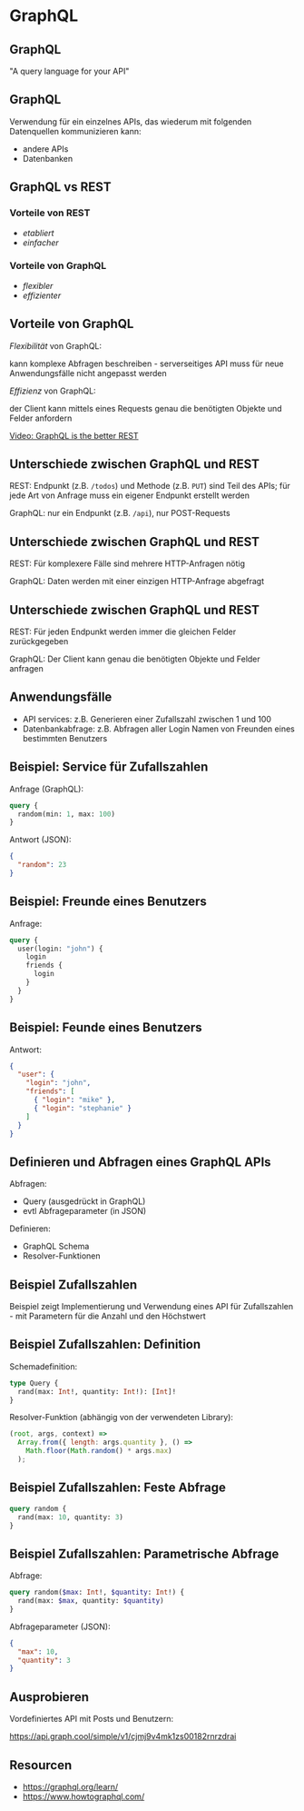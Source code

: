 # GraphQL

## GraphQL

"A query language for your API"

## GraphQL

Verwendung für ein einzelnes APIs, das wiederum mit folgenden Datenquellen kommunizieren kann:

- andere APIs
- Datenbanken

## GraphQL vs REST

### Vorteile von REST

- _etabliert_
- _einfacher_

### Vorteile von GraphQL

- _flexibler_
- _effizienter_

## Vorteile von GraphQL

_Flexibilität_ von GraphQL:

kann komplexe Abfragen beschreiben - serverseitiges API muss für neue Anwendungsfälle nicht angepasst werden

_Effizienz_ von GraphQL:

der Client kann mittels eines Requests genau die benötigten Objekte und Felder anfordern

[Video: GraphQL is the better REST](https://www.howtographql.com/basics/1-graphql-is-the-better-rest/)

## Unterschiede zwischen GraphQL und REST

REST: Endpunkt (z.B. `/todos`) und Methode (z.B. `PUT`) sind Teil des APIs; für jede Art von Anfrage muss ein eigener Endpunkt erstellt werden

GraphQL: nur ein Endpunkt (z.B. `/api`), nur POST-Requests

## Unterschiede zwischen GraphQL und REST

REST: Für komplexere Fälle sind mehrere HTTP-Anfragen nötig

GraphQL: Daten werden mit einer einzigen HTTP-Anfrage abgefragt

## Unterschiede zwischen GraphQL und REST

REST: Für jeden Endpunkt werden immer die gleichen Felder zurückgegeben

GraphQL: Der Client kann genau die benötigten Objekte und Felder anfragen

## Anwendungsfälle

- API services: z.B. Generieren einer Zufallszahl zwischen 1 und 100
- Datenbankabfrage: z.B. Abfragen aller Login Namen von Freunden eines bestimmten Benutzers

## Beispiel: Service für Zufallszahlen

Anfrage (GraphQL):

```graphql
query {
  random(min: 1, max: 100)
}
```

Antwort (JSON):

```json
{
  "random": 23
}
```

## Beispiel: Freunde eines Benutzers

Anfrage:

```graphql
query {
  user(login: "john") {
    login
    friends {
      login
    }
  }
}
```

## Beispiel: Feunde eines Benutzers

Antwort:

```json
{
  "user": {
    "login": "john",
    "friends": [
      { "login": "mike" },
      { "login": "stephanie" }
    ]
  }
}
```

## Definieren und Abfragen eines GraphQL APIs

Abfragen:

- Query (ausgedrückt in GraphQL)
- evtl Abfrageparameter (in JSON)

Definieren:

- GraphQL Schema
- Resolver-Funktionen

## Beispiel Zufallszahlen

Beispiel zeigt Implementierung und Verwendung eines API für Zufallszahlen - mit Parametern für die Anzahl und den Höchstwert

## Beispiel Zufallszahlen: Definition

Schemadefinition:

```graphql
type Query {
  rand(max: Int!, quantity: Int!): [Int]!
}
```

Resolver-Funktion (abhängig von der verwendeten Library):

```js
(root, args, context) =>
  Array.from({ length: args.quantity }, () =>
    Math.floor(Math.random() * args.max)
  );
```

## Beispiel Zufallszahlen: Feste Abfrage

```graphql
query random {
  rand(max: 10, quantity: 3)
}
```

## Beispiel Zufallszahlen: Parametrische Abfrage

Abfrage:

```graphql
query random($max: Int!, $quantity: Int!) {
  rand(max: $max, quantity: $quantity)
}
```

Abfrageparameter (JSON):

```json
{
  "max": 10,
  "quantity": 3
}
```

## Ausprobieren

Vordefiniertes API mit Posts und Benutzern:

https://api.graph.cool/simple/v1/cjmj9v4mk1zs00182rnrzdrai

<!--
source of the predefined API:

howtographql.com - Core Concepts - last "Play" button

try Subscriptions
-->

## Resourcen

- https://graphql.org/learn/
- https://www.howtographql.com/
